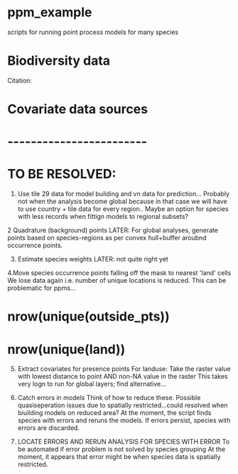 # ppm_example
scripts for running point process models for many species

# Biodiversity data
Citation: 

# Covariate data sources


# ------------------------
# TO BE RESOLVED:
1. Use tile 29 data for model building and vn data for prediction...
Probably not when the analysis become global because in that case we will have to use country + tile data for every region..
Maybe an option for species with less records when fittign models to regional subsets?


2 Quadrature (background) points
LATER: For global analyses, generate points based on species-regions as per convex hull+buffer aroubnd occurrence points.


3. Estimate species weights
LATER: not quite right yet


4.Move species occurrence points falling off the mask to nearest 'land' cells
We lose data again i.e. number of unique locations is reduced. This can be problematic for ppms...
  # nrow(unique(outside_pts))
  # nrow(unique(land))
  
  
5. Extract covariates for presence points
For landuse: Take the raster value with lowest distance to point AND non-NA value in the raster
This takes very logn to run for global layers; find alternative...


6. Catch errors in models
Think of how to reduce these. Possible quasiseperation issues due to spatially restricted...could resolved when biuilding models on reduced area?
At the moment, the script finds species with errors and reruns the models. If errors persist, species with errors are discarded.


7. LOCATE ERRORS AND RERUN ANALYSIS FOR SPECIES WITH ERROR
To be automated if error problem is not solved by species grouping
At the moment, it appears that error might be when species data is spatially restricted.
